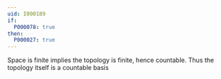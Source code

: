 ```yaml
---
uid: I000189
if:
  P000078: true
then:
  P000027: true
---
```


Space is finite implies the topology is finite, hence countable. Thus the topology itself is a countable basis

